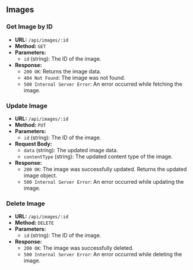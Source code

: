 ## Images

### Get Image by ID

- **URL:** `/api/images/:id`
- **Method:** `GET`
- **Parameters:**
  - `id` (string): The ID of the image.
- **Response:**
  - `200 OK`: Returns the image data.
  - `404 Not Found`: The image was not found.
  - `500 Internal Server Error`: An error occurred while fetching the image.

### Update Image

- **URL:** `/api/images/:id`
- **Method:** `PUT`
- **Parameters:**
  - `id` (string): The ID of the image.
- **Request Body:**
  - `data` (string): The updated image data.
  - `contentType` (string): The updated content type of the image.
- **Response:**
  - `200 OK`: The image was successfully updated. Returns the updated image object.
  - `500 Internal Server Error`: An error occurred while updating the image.

### Delete Image

- **URL:** `/api/images/:id`
- **Method:** `DELETE`
- **Parameters:**
  - `id` (string): The ID of the image.
- **Response:**
  - `200 OK`: The image was successfully deleted.
  - `500 Internal Server Error`: An error occurred while deleting the image.
